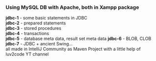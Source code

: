 ### Using MySQL DB with Apache, both in Xampp package

**jdbc-1** - some basic statements in JDBC \
**jdbc-2** - prepared statements\
**jdbc-3** - stored procedures\
**jdbc-4** - transactions\
**jdbc-5** - database meta data, result set meta data
**jdbc-6** - BLOB, CLOB
**jdbc-7** - JDBC + ancient Swing...
\
all made in IntelliJ Community as Maven Project with a little help of luv2code YT channel